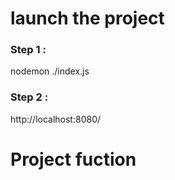 # launch the project
### Step 1 : 
nodemon ./index.js

### Step 2 : 
http://localhost:8080/

# Project fuction
